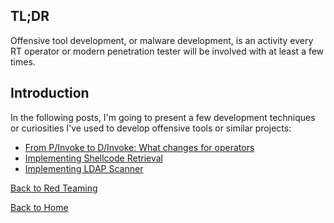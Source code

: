 ## TL;DR

Offensive tool development, or malware development, is an activity every RT operator or modern penetration tester 
will be involved with at least a few times.

## Introduction

In the following posts, I'm going to present a few development techniques or curiosities I've used to develop offensive
tools or similar projects:

* [From P/Invoke to D/Invoke: What changes for operators](./From-PInvoke-To-DInvoke/)
* [Implementing Shellcode Retrieval](./ImplementingShellcodeRetrieval/)
* [Implementing LDAP Scanner](./ImplementingLDAPScanner/)

[Back to Red Teaming](../)

[Back to Home](https://klezvirus.github.io/)